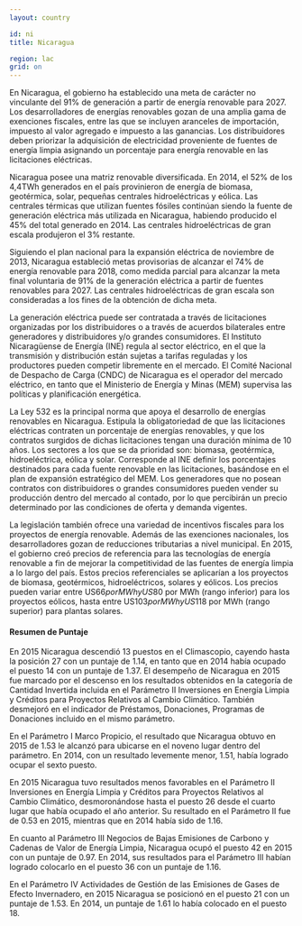```yaml
---
layout: country

id: ni
title: Nicaragua

region: lac
grid: on
---
```

En Nicaragua, el gobierno ha establecido una meta de carácter no vinculante del 91% de generación a partir de energía renovable para 2027. Los desarrolladores de energías renovables gozan de una amplia gama de exenciones fiscales, entre las que se incluyen aranceles de importación, impuesto al valor agregado e impuesto a las ganancias. Los distribuidores deben priorizar la adquisición de electricidad proveniente de fuentes de energía limpia asignando un porcentaje para energía renovable en las licitaciones eléctricas.

Nicaragua posee una matriz renovable diversificada. En 2014, el 52% de los 4,4TWh generados en el país provinieron de energía de biomasa, geotérmica, solar, pequeñas centrales hidroeléctricas y eólica. Las centrales térmicas que utilizan fuentes fósiles continúan siendo la fuente de generación eléctrica más utilizada en Nicaragua, habiendo producido el 45% del total generado en 2014. Las centrales hidroeléctricas de gran escala produjeron el 3% restante.

Siguiendo el plan nacional para la expansión eléctrica de noviembre de 2013, Nicaragua estableció metas provisorias de alcanzar el 74% de energía renovable para 2018, como medida parcial para alcanzar la meta final voluntaria de 91% de la generación eléctrica a partir de fuentes renovables para 2027. Las centrales hidroeléctricas de gran escala son consideradas a los fines de la obtención de dicha meta.

La generación eléctrica puede ser contratada a través de licitaciones organizadas por los distribuidores o a través de acuerdos bilaterales entre generadores y distribuidores y/o grandes consumidores. El Instituto Nicaragüense de Energía (INE) regula al sector eléctrico, en el que la transmisión y distribución están sujetas a tarifas reguladas y los productores pueden competir libremente en el mercado. El Comité Nacional de Despacho de Carga (CNDC) de Nicaragua es el operador del mercado eléctrico, en tanto que el Ministerio de Energía y Minas (MEM) supervisa las políticas y planificación energética.

La Ley 532 es la principal norma que apoya el desarrollo de energías renovables en Nicaragua. Estipula la obligatoriedad de que las licitaciones eléctricas contraten un porcentaje de energías renovables, y que los contratos surgidos de dichas licitaciones tengan una duración mínima de 10 años. Los sectores a los que se da prioridad son: biomasa, geotérmica, hidroeléctrica, eólica y solar. Corresponde al INE definir los porcentajes destinados para cada fuente renovable en las licitaciones, basándose en el plan de expansión estratégico del MEM. Los generadores que no posean contratos con distribuidores o grandes consumidores pueden vender su producción dentro del mercado al contado, por lo que percibirán un precio determinado por las condiciones de oferta y demanda vigentes.

La legislación también ofrece una variedad de incentivos fiscales para los proyectos de energía renovable. Además de las exenciones nacionales, los desarrolladores gozan de reducciones tributarias a nivel municipal.
En 2015, el gobierno creó precios de referencia para las tecnologías de energía renovable a fin de mejorar la competitividad de las fuentes de energía limpia a lo largo del país. Estos precios referenciales se aplicarían a los proyectos de biomasa, geotérmicos, hidroeléctricos, solares y eólicos. Los precios pueden variar entre US$66 por MWh y US$80 por MWh (rango inferior) para los proyectos eólicos, hasta entre US$103 por MWh y US$118 por MWh (rango superior) para plantas solares.

#### Resumen de Puntaje

En 2015 Nicaragua descendió 13 puestos en el Climascopio, cayendo hasta la posición 27 con un puntaje de 1.14, en tanto que en 2014 había ocupado el puesto 14 con un puntaje de 1.37.
El desempeño de Nicaragua en 2015 fue marcado por el descenso en los resultados obtenidos en la categoría de Cantidad Invertida incluida en el Parámetro II Inversiones en Energía Limpia y Créditos para Proyectos Relativos al Cambio Climático. También desmejoró en el indicador de Préstamos, Donaciones, Programas de Donaciones incluido en el mismo parámetro.

En el Parámetro I Marco Propicio, el resultado que Nicaragua obtuvo en 2015 de 1.53 le alcanzó para ubicarse en el noveno lugar dentro del parámetro. En 2014, con un resultado levemente menor, 1.51, había logrado ocupar el sexto puesto. 

En 2015 Nicaragua tuvo resultados menos favorables en el Parámetro II Inversiones en Energía Limpia y Créditos para Proyectos Relativos al Cambio Climático, desmoronándose hasta el puesto 26 desde el cuarto lugar que había ocupado el año anterior. Su resultado en el Parámetro II fue de 0.53 en 2015, mientras que en 2014 había sido de 1.16.

En cuanto al Parámetro III Negocios de Bajas Emisiones de Carbono y Cadenas de Valor de Energía Limpia, Nicaragua ocupó el puesto 42 en 2015 con un puntaje de 0.97. En 2014, sus resultados para el Parámetro III habían logrado colocarlo en el puesto 36 con un puntaje de 1.16.

En el Parámetro IV Actividades de Gestión de las Emisiones de Gases de Efecto Invernadero, en 2015 Nicaragua se posicionó en el puesto 21 con un puntaje de 1.53. En 2014, un puntaje de 1.61 lo había colocado en el puesto 18.
